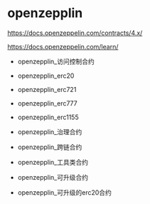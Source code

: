 # openzepplin

https://docs.openzeppelin.com/contracts/4.x/

https://docs.openzeppelin.com/learn/


- openzepplin_访问控制合约

- openzepplin_erc20

- openzepplin_erc721

- openzepplin_erc777

- openzepplin_erc1155

- openzepplin_治理合约

- openzepplin_跨链合约

- openzepplin_工具类合约

- openzepplin_可升级合约

- openzepplin_可升级的erc20合约